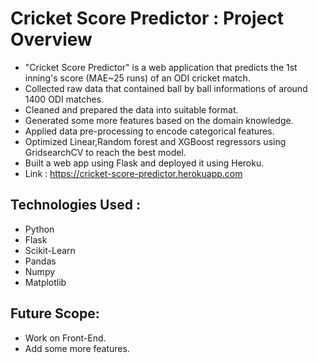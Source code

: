 # Cricket Score Predictor : Project Overview
* "Cricket Score Predictor" is a web application that predicts the 1st inning's score (MAE~25 runs) of an ODI cricket match.
* Collected raw data that contained ball by ball informations of around 1400 ODI matches.
* Cleaned and prepared the data into suitable format.
* Generated some more features based on the domain knowledge.
* Applied data pre-processing to encode categorical features.
* Optimized Linear,Random forest and XGBoost regressors using GridsearchCV to reach the best model.
* Built a web app using Flask and deployed it using Heroku.
* Link : https://cricket-score-predictor.herokuapp.com



## Technologies Used :
* Python
* Flask
* Scikit-Learn
* Pandas
* Numpy
* Matplotlib

## Future Scope:
* Work on Front-End.
* Add some more features.

